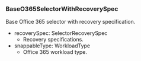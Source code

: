 ### BaseO365SelectorWithRecoverySpec
Base Office 365 selector with recovery specification.

- recoverySpec: SelectorRecoverySpec
  - Recovery specifications.
- snappableType: WorkloadType
  - Office 365 workload type.
